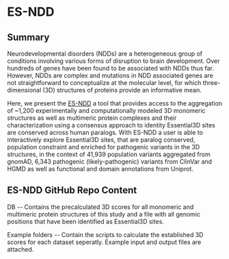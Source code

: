 # ES-NDD

## Summary 
Neurodevelopmental disorders (NDDs) are a heterogeneous group of conditions involving various forms of disruption to brain development. Over hundreds of genes have been found to be associated with NDDs thus far. However, NDDs are complex and mutations in NDD associated genes are not straightforward to conceptualize at the molecular level, for which three-dimensional (3D) structures of proteins provide an informative mean.

Here, we present the [ES-NDD](http://es-ndd.broadinstitute.org/index.html) a tool that provides access to the aggregation of ~1,200 experimentally and computationally modeled 3D monomeric structures as well as multimeric protein complexes and their characterization using a consensus approach to identity Essential3D sites are conserved across human paralogs. With ES-NDD a user is able to interactively explore Essential3D sites, that are paralog conserved, population constraint and enriched for pathogenic variants in the 3D structures, in the context of 41,939 population variants aggregated from gnomAD, 6,343 pathogenic (likely-pathogenic) variants from ClinVar and HGMD as well as functional and domain annotations from Uniprot.

## ES-NDD GitHub Repo Content
DB -- Contains the precalculated 3D scores for all monomeric and multimeric protein structures of this study and a file with all genomic positions that have been identified as Essential3D sites. 

Example folders -- Contain the scripts to calculate the established 3D scores for each dataset seperatly. Example input and output files are attached. 

